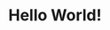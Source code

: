 <!DOCTYPE html>
<html lang="en">
<head>
    <meta charset="UTF-8">
    <meta http-equiv="X-UA-Compatible" content="IE=edge">
    <meta name="viewport" content="width=device-width, initial-scale=1.0">
    <title>Survey Form</title>
</head>
<body>
    <h1>Hello World!</h1>
</body>
</html>

